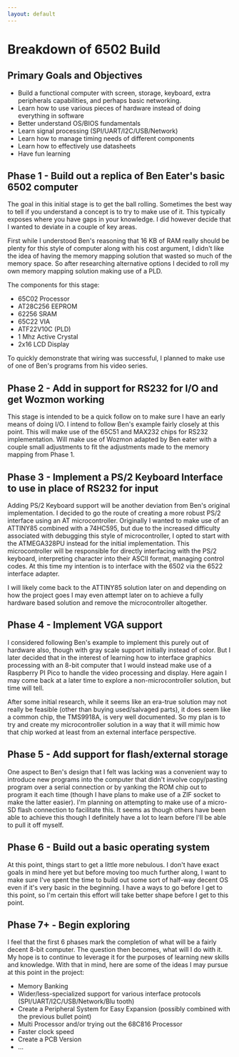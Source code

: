```yaml
---
layout: default
---
```


# Breakdown of 6502 Build

## Primary Goals and Objectives

* Build a functional computer with screen, storage, keyboard, extra peripherals capabilities, and perhaps basic networking. 
* Learn how to use various pieces of hardware instead of doing everything in software
* Better understand OS/BIOS fundamentals
* Learn signal processing (SPI/UART/I2C/USB/Network)
* Learn how to manage timing needs of different components
* Learn how to effectively use datasheets
* Have fun learning

## Phase 1 - Build out a replica of Ben Eater's basic 6502 computer

The goal in this initial stage is to get the ball rolling.  Sometimes the best way to tell if you understand a concept is to try to make use of it.  This typically exposes where you have gaps in your knowledge.  I did however decide that I wanted to deviate in a couple of key areas.

First while I understood Ben's reasoning that 16 KB of RAM really should be plenty for this style of computer along with his cost argument, I didn't like the idea of having the memory mapping solution that wasted so much of the memory space.  So after researching alternative options I decided to roll my own memory mapping solution making use of a PLD.

The components for this stage:

* 65C02 Processor
* AT28C256 EEPROM
* 62256 SRAM
* 65C22 VIA
* ATF22V10C (PLD)
* 1 Mhz Active Crystal
* 2x16 LCD Display

To quickly demonstrate that wiring was successful, I planned to make use of one of Ben's programs from his video series.

## Phase 2 - Add in support for RS232 for I/O and get Wozmon working

This stage is intended to be a quick follow on to make sure I have an early means of doing I/O.  I intend to follow Ben's example fairly closely at this point. This will make use of the 65C51 and MAX232 chips for RS232 implementation.  Will make use of Wozmon adapted by Ben eater with a couple small adjustments to fit the adjustments made to the memory mapping from Phase 1.

## Phase 3 - Implement a PS/2 Keyboard Interface to use in place of RS232 for input

Adding PS/2 Keyboard support will be another deviation from Ben's original implementation. I decided to go the route of creating a more robust PS/2 interface using an AT microcontroller.  Originally I wanted to make use of an ATTINY85 combined with a 74HC595, but due to the increased difficulty associated with debugging this style of microcontroller, I opted to start with the ATMEGA328PU instead for the initial implementation.  This microcontroller will be responsible for directly interfacing with the PS/2 keyboard, interpreting character into their ASCII format, managing control codes.  At this time my intention is to interface with the 6502 via the 6522 interface adapter.

I will likely come back to the ATTINY85 solution later on and depending on how the project goes I may even attempt later on to achieve a fully hardware based solution and remove the microcontroller altogether.

## Phase 4 - Implement VGA support

I considered following Ben's example to implement this purely out of hardware also, though with gray scale support initially instead of color.  But I later decided that in the interest of learning how to interface graphics processing with an 8-bit computer that I would instead make use of a Raspberry PI Pico to handle the video processing and display.  Here again I may come back at a later time to explore a non-microcontroller solution, but time will tell.

After some initial research, while it seems like an era-true solution may not really be feasible (other than buying used/salvaged parts), it does seem like a common chip, the TMS9918A, is very well documented.  So my plan is to try and create my microcontroller solution in a way that it will mimic how that chip worked at least from an external interface perspective.

## Phase 5 - Add support for flash/external storage

One aspect to Ben's design that I felt was lacking was a convenient way to introduce new programs into the computer that didn't involve copy/pasting program over a serial connection or by yanking the ROM chip out to program it each time (though I have plans to make use of a ZIF socket to make the latter easier).  I'm planning on attempting to make use of a micro-SD flash connection to facilitate this.  It seems as though others have been able to achieve this though I definitely have a lot to learn before I'll be able to pull it off myself.

## Phase 6 - Build out a basic operating system

At this point, things start to get a little more nebulous.  I don't have exact goals in mind here yet but before moving too much further along, I want to make sure I've spent the time to build out some sort of half-way decent OS even if it's very basic in the beginning.  I have a ways to go before I get to this point, so I'm certain this effort will take better shape before I get to this point.

## Phase 7+ - Begin exploring

I feel that the first 6 phases mark the completion of what will be a fairly decent 8-bit computer.  The question then becomes, what will I do with it.  My hope is to continue to leverage it for the purposes of learning new skills and knowledge.  With that in mind, here are some of the ideas I may pursue at this point in the project:

  * Memory Banking
  * Wider/less-specialized support for various interface protocols (SPI/UART/I2C/USB/Network/Blu tooth)
  * Create a Peripheral System for Easy Expansion (possibly combined with the previous bullet point)
  * Multi Processor and/or trying out the 68C816 Processor
  * Faster clock speed
  * Create a PCB Version
  * ...